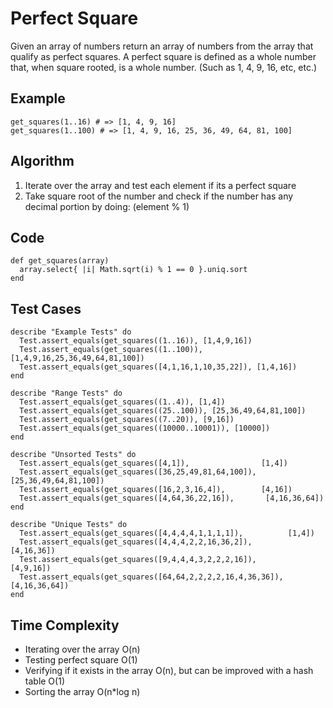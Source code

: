 # Perfect Square

Given an array of numbers return an array of numbers from the array that qualify as perfect squares. A perfect square is defined as a whole number that, when square rooted, is a whole number. (Such as 1, 4, 9, 16, etc, etc.)

## Example
```
get_squares(1..16) # => [1, 4, 9, 16]
get_squares(1..100) # => [1, 4, 9, 16, 25, 36, 49, 64, 81, 100]
```

## Algorithm
1. Iterate over the array and test each element if its a perfect square
2. Take square root of the number and check if the number has any decimal portion by doing: (element % 1)


## Code
```
def get_squares(array)
  array.select{ |i| Math.sqrt(i) % 1 == 0 }.uniq.sort
end
```

## Test Cases
```
describe "Example Tests" do
  Test.assert_equals(get_squares((1..16)), [1,4,9,16])
  Test.assert_equals(get_squares((1..100)), [1,4,9,16,25,36,49,64,81,100])
  Test.assert_equals(get_squares([4,1,16,1,10,35,22]), [1,4,16])
end

describe "Range Tests" do
  Test.assert_equals(get_squares((1..4)), [1,4])
  Test.assert_equals(get_squares((25..100)), [25,36,49,64,81,100])
  Test.assert_equals(get_squares((7..20)), [9,16])
  Test.assert_equals(get_squares((10000..10001)), [10000])
end

describe "Unsorted Tests" do
  Test.assert_equals(get_squares([4,1]),                [1,4])
  Test.assert_equals(get_squares([36,25,49,81,64,100]), [25,36,49,64,81,100])
  Test.assert_equals(get_squares([16,2,3,16,4]),        [4,16])
  Test.assert_equals(get_squares([4,64,36,22,16]),       [4,16,36,64])
end

describe "Unique Tests" do
  Test.assert_equals(get_squares([4,4,4,4,1,1,1,1]),          [1,4])
  Test.assert_equals(get_squares([4,4,4,2,2,16,36,2]),        [4,16,36])
  Test.assert_equals(get_squares([9,4,4,4,3,2,2,2,16]),       [4,9,16])
  Test.assert_equals(get_squares([64,64,2,2,2,2,16,4,36,36]), [4,16,36,64])
end
```

## Time Complexity
- Iterating over the array O(n)
- Testing perfect square O(1)
- Verifying if it exists in the array O(n), but can be improved with a hash table O(1)
- Sorting the array O(n*log n)
